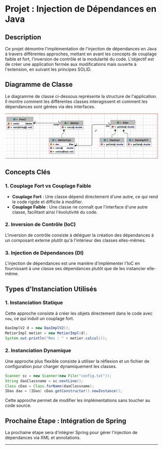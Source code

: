 # Projet : Injection de Dépendances en Java

## Description
Ce projet démontre l'implémentation de l'injection de dépendances en Java à travers différentes approches, mettant en avant les concepts de couplage faible et fort, l'inversion de contrôle et la modularité du code. L'objectif est de créer une application fermée aux modifications mais ouverte à l'extension, en suivant les principes SOLID.

## Diagramme de Classe
Le diagramme de classe ci-dessous représente la structure de l'application. Il montre comment les différentes classes interagissent et comment les dépendances sont gérées via des interfaces.

![Diagramme de classe](https://github.com/FatihaELHABTI/demo_ic/blob/main/demo_ioc/src/main/resources/imgs/diagramme.PNG)

## Concepts Clés

### 1. Couplage Fort vs Couplage Faible
- **Couplage Fort** : Une classe dépend directement d'une autre, ce qui rend le code rigide et difficile à modifier.
- **Couplage Faible** : Une classe ne connaît que l'interface d'une autre classe, facilitant ainsi l'évolutivité du code.

### 2. Inversion de Contrôle (IoC)
L'inversion de contrôle consiste à déléguer la création des dépendances à un composant externe plutôt qu'à l'intérieur des classes elles-mêmes.

### 3. Injection de Dépendances (DI)
L'injection de dépendances est une manière d'implémenter l'IoC en fournissant à une classe ses dépendances plutôt que de les instancier elle-même.

## Types d'Instanciation Utilisés

### 1. Instanciation Statique
Cette approche consiste à créer les objets directement dans le code avec `new`, ce qui induit un couplage fort.

```java
DaoImplV2 d = new DaoImplV2();
MetierImpl metier = new MetierImpl(d);
System.out.println("Res : " + metier.calcul());
```

### 2. Instanciation Dynamique
Une approche plus flexible consiste à utiliser la réflexion et un fichier de configuration pour charger dynamiquement les classes.

```java
Scanner sc = new Scanner(new File("config.txt"));
String daoClassname = sc.nextLine();
Class cDao = Class.forName(daoClassname);
IDao dao = (IDao) cDao.getConstructor().newInstance();
```

Cette approche permet de modifier les implémentations sans toucher au code source.

## Prochaine Étape : Intégration de Spring
La prochaine étape sera d'intégrer Spring pour gérer l'injection de dépendances via XML et annotations.

---

